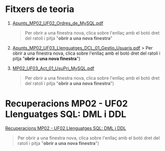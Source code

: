 # Fitxers de teoria

1. <a href="https://drive.google.com/open?id=1y1G9Vwe2JqtWHJfOYYxGhw7l-a5s0pJE" target="_blank">Apunts_MP02_UF02_Ordres_de_MySQL.pdf</a>
   > Per obrir a una finestra nova, clica sobre l'enllaç amb el botó dret del ratolí i pitja "**obrir a una nova finestra**"
   
1. [Apunts_MP02_UF03_Llenguatges_DCL_01_Gestio_Usuaris.pdf](MP02_UF03/documents/Apunts_MP02_UF03_Llenguatges_DCL_01_Gestio_Usuaris.pdf)      > Per obrir a una finestra nova, clica sobre l'enllaç amb el botó dret del ratolí i pitja "**obrir a una nova finestra**")

1. [MP02_UF03_Act_01_UsuPri_MySQL.pdf](MP02_UF03/documents/MP02_UF03_Act_01_UsuPri_MySQL.pdf)
   > Per obrir a una finestra nova, clica sobre l'enllaç amb el botó dret del ratolí i pitja "**obrir a una nova finestra**")

# Recuperacions MP02 - UF02 Llenguatges SQL: DML i DDL

[Recuperacions MP02 - UF02 Llenguatges SQL: DML i DDL](recuperacio/MP02UF02/README.md)
   > Per obrir a una finestra nova, clica sobre l'enllaç amb el botó dret del ratolí i pitja "**obrir a una nova finestra**")
